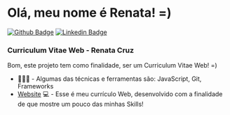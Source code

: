# Olá, meu nome é Renata! =)

[![Github Badge](https://img.shields.io/badge/-Github-000?style=flat-square&logo=Github&logoColor=white&link=https://github.com/reenaataacruuz)](https://github.com/reenaataacruuz)
[![Linkedin Badge](https://img.shields.io/badge/-LinkedIn-blue?style=flat-square&logo=Linkedin&logoColor=white&link=https://www.linkedin.com/in/renataceliacruz/)](https://www.linkedin.com/in/renataceliacruz/)

### Curriculum Vitae Web - Renata Cruz
Bom, este projeto tem como finalidade, ser um Curriculum Vitae Web! =)

- 👨🏼‍🏫 - Algumas das técnicas e ferramentas são: JavaScript, Git, Frameworks
- [Website](https://cv-renata-cruz.vercel.app) 💻 - Esse é meu currículo Web, desenvolvido com a finalidade de que mostre um pouco das minhas Skills! 
